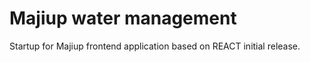 # Majiup water management 

Startup for Majiup frontend application based on REACT initial release.
